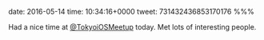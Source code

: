 date: 2016-05-14
time: 10:34:16+0000
tweet: 731432436853170176
%%%

Had a nice time at [@TokyoiOSMeetup](https://twitter.com/TokyoiOSMeetup) today. Met lots of interesting people.
